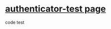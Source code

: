 
# [authenticator-test page](https://github.com/lordmikefin/authenticator-test)


<div id="totp-time-code">code test</div>

<div id="qr"></div>

<!--
https://github.com/jiangts/JS-OTP
https://github.com/jiangts/JS-OTP/raw/master/dist/jsOTP.js
-->
<!--
https://stackoverflow.com/questions/19285686/how-to-load-javascript-files-from-github-externally
Github is not a CDN  !!!

Using cdn.jsdelivr.net 
https://cdn.jsdelivr.net/gh/-username-/-repository-/-file-

For example pasing from 
  https://raw.github.com/myusername/myrepo/master/style.css
to
  https://cdn.jsdelivr.net/gh/myusername/myrepo/style.css
-->

<script src='https://cdn.jsdelivr.net/gh/jquery/jquery@3.6.0/dist/jquery.min.js'></script>

<script src='https://cdn.jsdelivr.net/gh/jiangts/JS-OTP/dist/jsOTP.js'></script>
<script>
// hotp
//var hotp = new jsOTP.hotp();
//var hmacCode = hotp.getOtp(OTPkey, counter);

// totp
var totp = new jsOTP.totp();
//var timeCode = totp.getOtp("f22cf12943336d8fe16335bb0cbc3f0d748aabb2");

//console.log("hotp: " + hotp);
//console.log("totp timeCode: " + timeCode);


function updateTimeCode() {
    // Update the time code
    var timeCode = totp.getOtp("f22cf12943336d8fe16335bb0cbc3f0d748aabb2");
    console.log("totp timeCode: " + timeCode);
    
    // Show time code in the div element
    $( "#totp-time-code" ).text(timeCode);
};

function repeatUpdateTimeCode() {
    updateTimeCode();
    
    setTimeout(function() {
        repeatUpdateTimeCode();
    }, 1000); // 1 sec
};
repeatUpdateTimeCode()

// Run code after page load
$(window).on('load', function() {
    // code here
});
</script>


<!--
TODO: generate 2fa qrcode

https://github.com/stefansundin/2fa-qr/blob/gh-pages/index.html
-->

<script src="https://cdn.jsdelivr.net/gh/lrsjng/jquery-qrcode@v0.18.0/dist/jquery-qrcode.min.js"></script>
<script>

function generate_uri() {
  let secret_hex = "f22cf12943336d8fe16335bb0cbc3f0d748aabb2";
  
  let s = `otpauth://totp/Label?secret=${secret_hex}&issuer=Issuer&algorithm=SHA1&digits=6&period=30`;
  /*
  let s = `otpauth://${type.value}/${encodeURIComponent(label.value)}?secret=${secret.value.replace(/ /g, '')}`;
  if (issuer.value !== "") {
    s += `&issuer=${encodeURIComponent(issuer.value)}`;
  }
  if (type.value === "hotp") {
    s += `&counter=${counter.value || "0"}`;
  }
  if (advanced_options.checked) {
    s += `&algorithm=${algorithm.value}&digits=${digits.value}`;
    if (type.value === "totp") {
      s += `&period=${period.value || "30"}`;
    }
  }
  */
  return s;
}

function update_qr() {
  $("#qr").empty().qrcode({
    text: generate_uri(),
    size: 300,
  });
  /*
  $("#qr").empty().qrcode({
    text: uri.value,
    size: size.value,
  });

  if (label.value === "" && issuer.value === "") {
    app_label.textContent = "Issuer (label)";
  }
  else {
    app_label.textContent = issuer.value === "" ? label.value : `${issuer.value} (${label.value})`;
  }
  */
}

update_qr();
</script>







